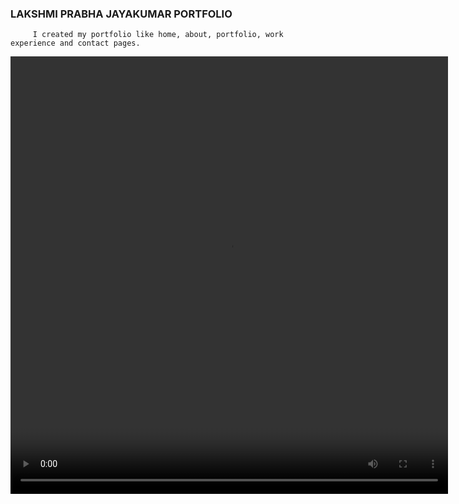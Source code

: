 ### LAKSHMI PRABHA JAYAKUMAR PORTFOLIO

         I created my portfolio like home, about, portfolio, work experience and contact pages.
         
         

 <video width="700" height="700" controls>
 
 <a href="#" src="https://clipchamp.com/watch/4VbE7uJ35Mh"> Prabha Portfolio video</a>

  <source src="./img/portfolio_video.mp4" type="video/mp4">
         
  
  </video>
